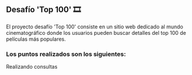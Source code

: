 ## Desafío 'Top 100' 🎞️

El proyecto desafío 'Top 100' consiste en un sitio web dedicado al mundo cinematográfico donde los usuarios pueden buscar detalles del top 100 de películas más populares.

### Los puntos realizados son los siguientes:
Realizando consultas